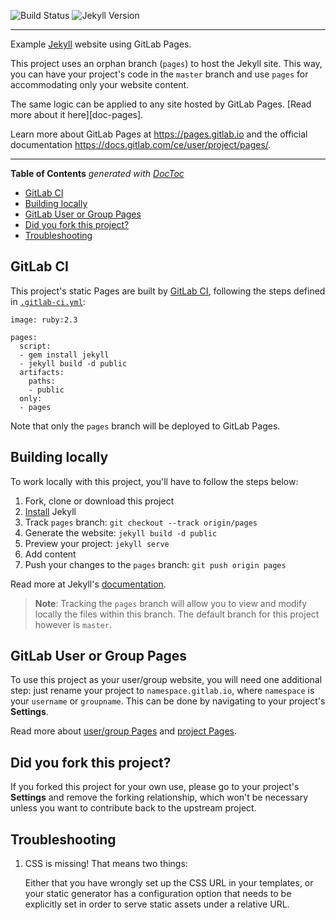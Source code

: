![Build Status](https://gitlab.com/pages/jekyll/badges/master/build.svg)
![Jekyll Version](https://img.shields.io/gem/v/jekyll.svg)

---

Example [Jekyll] website using GitLab Pages.

This project uses an orphan branch (`pages`) to host the Jekyll site. This way,
you can have your project's code in the `master` branch and use `pages` for
accommodating only your website content.

The same logic can be applied to any site hosted by GitLab Pages.
[Read more about it here][doc-pages].

Learn more about GitLab Pages at https://pages.gitlab.io and the official
documentation https://docs.gitlab.com/ce/user/project/pages/.

---

<!-- START doctoc generated TOC please keep comment here to allow auto update -->
<!-- DON'T EDIT THIS SECTION, INSTEAD RE-RUN doctoc TO UPDATE -->
**Table of Contents**  *generated with [DocToc](https://github.com/thlorenz/doctoc)*

- [GitLab CI](#gitlab-ci)
- [Building locally](#building-locally)
- [GitLab User or Group Pages](#gitlab-user-or-group-pages)
- [Did you fork this project?](#did-you-fork-this-project)
- [Troubleshooting](#troubleshooting)

<!-- END doctoc generated TOC please keep comment here to allow auto update -->

## GitLab CI

This project's static Pages are built by [GitLab CI][ci], following the steps
defined in [`.gitlab-ci.yml`](.gitlab-ci.yml):

```
image: ruby:2.3

pages:
  script:
  - gem install jekyll
  - jekyll build -d public
  artifacts:
    paths:
    - public
  only:
  - pages
```

Note that only the `pages` branch will be deployed to GitLab Pages.

## Building locally

To work locally with this project, you'll have to follow the steps below:

1. Fork, clone or download this project
1. [Install][] Jekyll
1. Track `pages` branch: `git checkout --track origin/pages`
1. Generate the website: `jekyll build -d public`
1. Preview your project: `jekyll serve`
1. Add content
1. Push your changes to the `pages` branch: `git push origin pages`

Read more at Jekyll's [documentation][].

>**Note**:
Tracking the `pages` branch will allow you to view and modify locally the files
within this branch. The default branch for this project however is `master`.

## GitLab User or Group Pages

To use this project as your user/group website, you will need one additional
step: just rename your project to `namespace.gitlab.io`, where `namespace` is
your `username` or `groupname`. This can be done by navigating to your
project's **Settings**.

Read more about [user/group Pages][userpages] and [project Pages][projpages].

## Did you fork this project?

If you forked this project for your own use, please go to your project's
**Settings** and remove the forking relationship, which won't be necessary
unless you want to contribute back to the upstream project.

## Troubleshooting

1. CSS is missing! That means two things:

    Either that you have wrongly set up the CSS URL in your templates, or
    your static generator has a configuration option that needs to be explicitly
    set in order to serve static assets under a relative URL.

[ci]: https://about.gitlab.com/gitlab-ci/
[Jekyll]: http://jekyllrb.com/
[install]: https://jekyllrb.com/docs/installation/
[documentation]: https://jekyllrb.com/docs/home/
[userpages]: https://docs.gitlab.com/ce/user/project/pages/introduction.html#user-or-group-pages
[projpages]: https://docs.gitlab.com/ce/user/project/pages/introduction.html#project-pages
